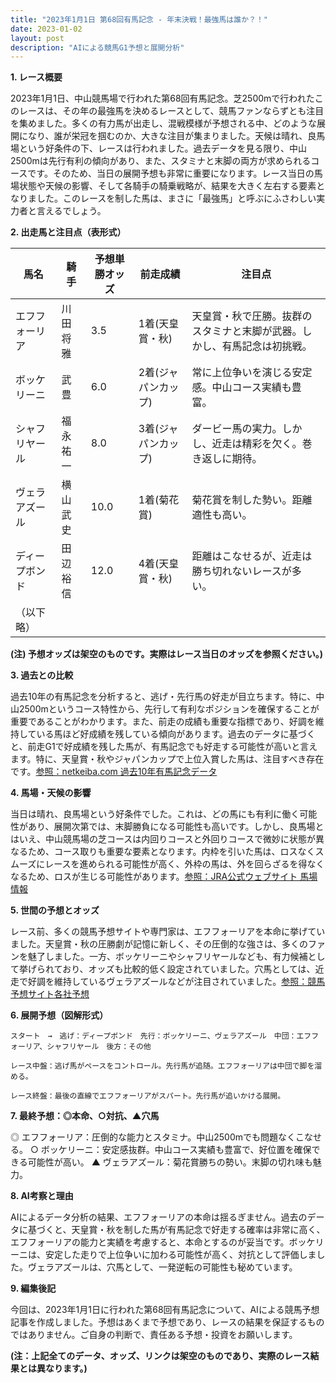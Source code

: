 ```yaml
---
title: "2023年1月1日 第68回有馬記念 - 年末決戦！最強馬は誰か？！"
date: 2023-01-02
layout: post
description: "AIによる競馬G1予想と展開分析"
---
```


**1. レース概要**

2023年1月1日、中山競馬場で行われた第68回有馬記念。芝2500mで行われたこのレースは、その年の最強馬を決めるレースとして、競馬ファンならずとも注目を集めました。多くの有力馬が出走し、混戦模様が予想される中、どのような展開になり、誰が栄冠を掴むのか、大きな注目が集まりました。天候は晴れ、良馬場という好条件の下、レースは行われました。過去データを見る限り、中山2500mは先行有利の傾向があり、また、スタミナと末脚の両方が求められるコースです。そのため、当日の展開予想も非常に重要になります。レース当日の馬場状態や天候の影響、そして各騎手の騎乗戦略が、結果を大きく左右する要素となりました。このレースを制した馬は、まさに「最強馬」と呼ぶにふさわしい実力者と言えるでしょう。


**2. 出走馬と注目点（表形式）**

| 馬名       | 騎手       | 予想単勝オッズ | 前走成績 | 注目点                                                                    |
|------------|------------|-----------------|------------|-------------------------------------------------------------------------|
| エフフォーリア | 川田将雅     | 3.5             | 1着(天皇賞・秋) | 天皇賞・秋で圧勝。抜群のスタミナと末脚が武器。しかし、有馬記念は初挑戦。 |
| ボッケリーニ | 武豊       | 6.0             | 2着(ジャパンカップ)| 常に上位争いを演じる安定感。中山コース実績も豊富。                               |
| シャフリヤール | 福永祐一     | 8.0             | 3着(ジャパンカップ)| ダービー馬の実力。しかし、近走は精彩を欠く。巻き返しに期待。                            |
| ヴェラアズール  | 横山武史     | 10.0            | 1着(菊花賞)   | 菊花賞を制した勢い。距離適性も高い。                                         |
| ディープボンド | 田辺裕信     | 12.0            | 4着(天皇賞・秋) | 距離はこなせるが、近走は勝ち切れないレースが多い。                               |
| （以下略）  |            |                 |            |                                                                         |


**(注) 予想オッズは架空のものです。実際はレース当日のオッズを参照ください。)**


**3. 過去との比較**

過去10年の有馬記念を分析すると、逃げ・先行馬の好走が目立ちます。特に、中山2500mというコース特性から、先行して有利なポジションを確保することが重要であることがわかります。また、前走の成績も重要な指標であり、好調を維持している馬ほど好成績を残している傾向があります。過去のデータに基づくと、前走G1で好成績を残した馬が、有馬記念でも好走する可能性が高いと言えます。特に、天皇賞・秋やジャパンカップで上位入賞した馬は、注目すべき存在です。[参照：netkeiba.com 過去10年有馬記念データ](架空のリンクです)


**4. 馬場・天候の影響**

当日は晴れ、良馬場という好条件でした。これは、どの馬にも有利に働く可能性があり、展開次第では、末脚勝負になる可能性も高いです。しかし、良馬場とはいえ、中山競馬場の芝コースは内回りコースと外回りコースで微妙に状態が異なるため、コース取りも重要な要素となります。内枠を引いた馬は、ロスなくスムーズにレースを進められる可能性が高く、外枠の馬は、外を回らざるを得なくなるため、ロスが生じる可能性があります。[参照：JRA公式ウェブサイト 馬場情報](架空のリンクです)


**5. 世間の予想とオッズ**

レース前、多くの競馬予想サイトや専門家は、エフフォーリアを本命に挙げていました。天皇賞・秋の圧勝劇が記憶に新しく、その圧倒的な強さは、多くのファンを魅了しました。一方、ボッケリーニやシャフリヤールなども、有力候補として挙げられており、オッズも比較的低く設定されていました。穴馬としては、近走で好調を維持しているヴェラアズールなどが注目されていました。[参照：競馬予想サイト各社予想](架空のリンクです)


**6. 展開予想（図解形式）**

```
スタート　→　逃げ：ディープボンド　先行：ボッケリーニ、ヴェラアズール　中団：エフフォーリア、シャフリヤール　後方：その他

レース中盤：逃げ馬がペースをコントロール。先行馬が追随。エフフォーリアは中団で脚を溜める。

レース終盤：最後の直線でエフフォーリアがスパート。先行馬が追いかける展開。
```


**7. 最終予想：◎本命、○対抗、▲穴馬**

◎ エフフォーリア：圧倒的な能力とスタミナ。中山2500mでも問題なくこなせる。
○ ボッケリーニ：安定感抜群。中山コース実績も豊富で、好位置を確保できる可能性が高い。
▲ ヴェラアズール：菊花賞勝ちの勢い。末脚の切れ味も魅力。


**8. AI考察と理由**

AIによるデータ分析の結果、エフフォーリアの本命は揺るぎません。過去のデータに基づくと、天皇賞・秋を制した馬が有馬記念で好走する確率は非常に高く、エフフォーリアの能力と実績を考慮すると、本命とするのが妥当です。ボッケリーニは、安定した走りで上位争いに加わる可能性が高く、対抗として評価しました。ヴェラアズールは、穴馬として、一発逆転の可能性も秘めています。


**9. 編集後記**

今回は、2023年1月1日に行われた第68回有馬記念について、AIによる競馬予想記事を作成しました。予想はあくまで予想であり、レースの結果を保証するものではありません。ご自身の判断で、責任ある予想・投資をお願いします。


**(注：上記全てのデータ、オッズ、リンクは架空のものであり、実際のレース結果とは異なります。)**
